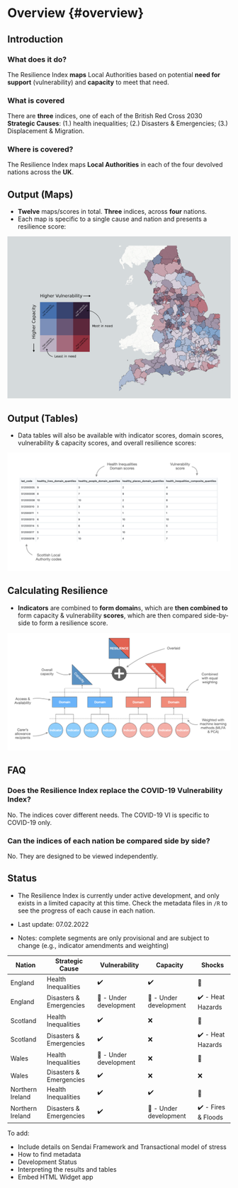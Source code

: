 # Overview {#overview}

## Introduction

### What does it do?
The Resilience Index **maps** Local Authorities based on potential **need for support** (vulnerability) and **capacity** to meet that need.

### What is covered
There are **three** indices, one of each of the British Red Cross 2030 **Strategic Causes**: (1.) health inequalities; (2.) Disasters & Emergencies; (3.) Displacement & Migration.

### Where is covered?
The Resilience Index maps **Local Authorities** in each of the four devolved nations across the **UK**.

## Output (Maps)

- **Twelve** maps/scores in total. **Three** indices, across **four** nations.
- Each map is specific to a single cause and nation and presents a resilience score:

![](images/overview/output-map.png)<!-- -->

## Output (Tables)

- Data tables will also be available with indicator scores, domain scores, vulnerability & capacity scores, and overall resilience scores:

![](images/overview/output-table.png)<!-- -->

## Calculating Resilience

- **Indicators** are combined to **form domain**s, which are **then combined to** form capacity & vulnerability **scores**, which are then compared side-by-side to form a resilience score.

![](images/overview/tree-diagram.png)<!-- -->

## FAQ

### Does the Resilience Index replace the COVID-19 Vulnerability Index?
No. The indices cover different needs. The COVID-19 VI is specific to
COVID-19 only.

### Can the indices of each nation be compared side by side?
No. They are designed to be viewed independently.

## Status

- The Resilience Index is currently under active development, and only exists in a limited capacity at this time. Check the metadata files in `/R` to see the progress of each cause in each nation.

- Last update: 07.02.2022
- Notes: complete segments are only provisional and are subject to change (e.g., indicator amendments and weighting)

| Nation | Strategic Cause | Vulnerability | Capacity | Shocks |
| --- | --- | --- | --- | --- |
| England | Health Inequalities | :heavy_check_mark: | :heavy_check_mark: | :no_entry_sign: |
| England | Disasters & Emergencies | :construction: - Under development | :construction: - Under development | :heavy_check_mark: - Heat Hazards |
| Scotland | Health Inequalities | :heavy_check_mark: | :x: | :no_entry_sign: |
| Scotland | Disasters & Emergencies | :heavy_check_mark: | :x: | :heavy_check_mark: - Heat Hazards |
| Wales | Health Inequalities | :construction: - Under development | :x: | :no_entry_sign: |
| Wales | Disasters & Emergencies | :heavy_check_mark: | :x: | :x: |
| Northern Ireland | Health Inequalities | :heavy_check_mark: | :heavy_check_mark: | :no_entry_sign: |
| Northern Ireland | Disasters & Emergencies | :heavy_check_mark: | :construction: - Under development | :heavy_check_mark: - Fires & Floods |

To add:  
- Include details on Sendai Framework and Transactional model of stress
- How to find metadata
- Development Status
- Interpreting the results and tables
- Embed HTML Widget app
